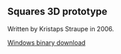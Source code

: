 Squares 3D prototype
--------------------

Written by Kristaps Straupe in 2006.

[Windows binary download][1]

  [1]: https://github.com/downloads/mmozeiko/Squares3D-prototype/Squares3D-prototype.7z
